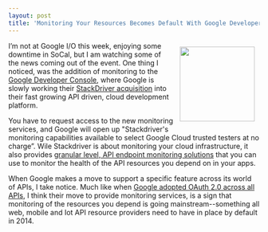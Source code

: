 ```yaml
---
layout: post
title: 'Monitoring Your Resources Becomes Default With Google Developer Console'
---
```

<p><a href="https://console.developers.google.com"><img style="padding: 10px;" src="https://s3.amazonaws.com/kinlane-productions/google/google-developer-console.png" alt="" width="150" align="right" /></a></p>
<p>I&rsquo;m not at Google I/O this week, enjoying some downtime in SoCal, but I am watching some of the news coming out of the event. One thing I noticed, was the addition of monitoring to the <a href="https://console.developers.google.com">Google Developer Console</a>, where&nbsp;Google is slowly working their <a href="https://www.stackdriver.com">StackDriver acquisition</a> into their fast growing API driven, cloud development platform.</p>
<p>You have to request access to the new monitoring services, and Google will open up "Stackdriver's monitoring capabilities available to select Google Cloud trusted testers at no charge&rdquo;. Wile Stackdriver is about monitoring your cloud infrastructure, it also provides <a href="http://www.stackdriver.com/announcing-endpoint-monitoring/">granular level, API endpoint monitoring solutions</a> that you can use to monitor the health of the API resources you depend on in your apps.</p>
<p>When Google makes a move to support a specific feature across its world of APIs, I take notice. Much like when <a href="http://apievangelist.com/2011/03/14/google-api-access-with-oauth-20/">Google adopted OAuth 2.0 across all APIs</a>, I think their move to provide monitoring services, is a sign that monitoring of the resources you depend is going mainstream--something all web, mobile and Iot API resource providers need to have in place by default in 2014.</p>